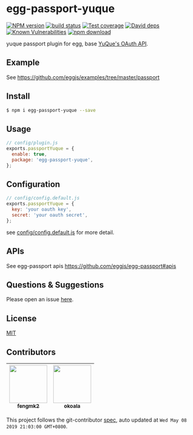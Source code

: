 # egg-passport-yuque

[![NPM version][npm-image]][npm-url]
[![build status][travis-image]][travis-url]
[![Test coverage][codecov-image]][codecov-url]
[![David deps][david-image]][david-url]
[![Known Vulnerabilities][snyk-image]][snyk-url]
[![npm download][download-image]][download-url]

[npm-image]: https://img.shields.io/npm/v/egg-passport-yuque.svg?style=flat-square
[npm-url]: https://npmjs.org/package/egg-passport-yuque
[travis-image]: https://img.shields.io/travis/eggjs/egg-passport-yuque.svg?style=flat-square
[travis-url]: https://travis-ci.org/eggjs/egg-passport-yuque
[codecov-image]: https://img.shields.io/codecov/c/github/eggjs/egg-passport-yuque.svg?style=flat-square
[codecov-url]: https://codecov.io/github/eggjs/egg-passport-yuque?branch=master
[david-image]: https://img.shields.io/david/eggjs/egg-passport-yuque.svg?style=flat-square
[david-url]: https://david-dm.org/eggjs/egg-passport-yuque
[snyk-image]: https://snyk.io/test/npm/egg-passport-yuque/badge.svg?style=flat-square
[snyk-url]: https://snyk.io/test/npm/egg-passport-yuque
[download-image]: https://img.shields.io/npm/dm/egg-passport-yuque.svg?style=flat-square
[download-url]: https://npmjs.org/package/egg-passport-yuque

yuque passport plugin for egg, base [YuQue's OAuth API](https://www.yuque.com/yuque/developer/about-oauth-apps).

## Example

See https://github.com/eggjs/examples/tree/master/passport

## Install

```bash
$ npm i egg-passport-yuque --save
```

## Usage

```js
// config/plugin.js
exports.passportYuque = {
  enable: true,
  package: 'egg-passport-yuque',
};
```

## Configuration

```js
// config/config.default.js
exports.passportYuque = {
  key: 'your oauth key',
  secret: 'your oauth secret',
};
```

see [config/config.default.js](config/config.default.js) for more detail.

## APIs

See egg-passport apis https://github.com/eggjs/egg-passport#apis

## Questions & Suggestions

Please open an issue [here](https://github.com/eggjs/egg/issues).

## License

[MIT](LICENSE.txt)
<!-- GITCONTRIBUTOR_START -->

## Contributors

|[<img src="https://avatars0.githubusercontent.com/u/156269?v=4" width="100px;"/><br/><sub><b>fengmk2</b></sub>](https://github.com/fengmk2)<br/>|[<img src="https://avatars2.githubusercontent.com/u/2127199?v=4" width="100px;"/><br/><sub><b>okoala</b></sub>](https://github.com/okoala)<br/>|
| :---: | :---: |


This project follows the git-contributor [spec](https://github.com/xudafeng/git-contributor), auto updated at `Wed May 08 2019 21:03:00 GMT+0800`.

<!-- GITCONTRIBUTOR_END -->
